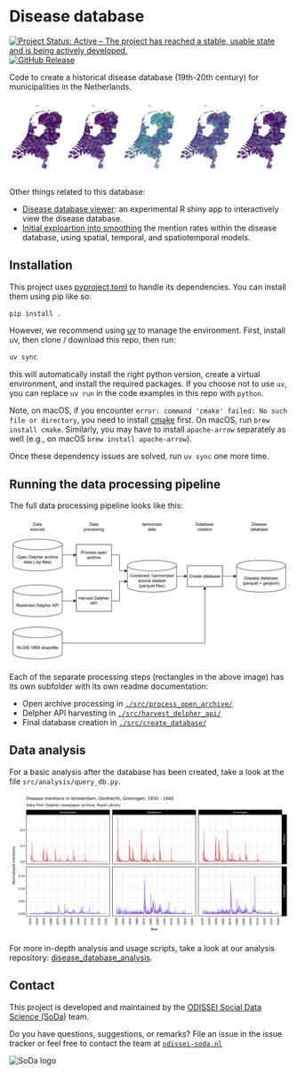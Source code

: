 # Disease database 
[![Project Status: Active – The project has reached a stable, usable state and is being actively developed.](https://www.repostatus.org/badges/latest/active.svg)](https://www.repostatus.org/#active)
[![GitHub Release](https://img.shields.io/github/v/release/sodascience/disease_database?include_prereleases)](https://github.com/sodascience/disease_database/releases/latest)

Code to create a historical disease database (19th-20th century) for municipalities in the Netherlands.

![Cholera in the Netherlands](img/cholera_1864_1868.png)

Other things related to this database:

- [Disease database viewer](https://github.com/sodascience/disease_database_viewer): an experimental R shiny app to interactively view the disease database.
- [Initial exploartion into smoothing](https://erikjanvankesteren.nl/blog/smooth_disease) the mention rates within the disease database, using spatial, temporal, and spatiotemporal models.

## Installation

This project uses [pyproject.toml](pyproject.toml) to handle its dependencies. You can install them using pip like so:

```sh
pip install .
```

However, we recommend using [uv](https://github.com/astral-sh/uv) to manage the environment. First, install uv, then clone / download this repo, then run:

```sh
uv sync
```

this will automatically install the right python version, create a virtual environment, and install the required packages. If you choose not to use `uv`, you can replace `uv run` in the code examples in this repo with `python`.

Note, on macOS, if you encounter `error: command 'cmake' failed: No such file or directory`, you need to install [cmake](https://cmake.org/download/) first. On macOS, run `brew install cmake`. Similarly, you may have to install `apache-arrow` separately as well (e.g., on macOS `brew install apache-arrow`).

Once these dependency issues are solved, run `uv sync` one more time.

## Running the data processing pipeline

The full data processing pipeline looks like this:

![disease database flow](img/disease_database_flow.svg)

Each of the separate processing steps (rectangles in the above image) has its own subfolder with its own readme documentation:
- Open archive processing in [`./src/process_open_archive/`](./src/process_open_archive/)
- Delpher API harvesting in [`./src/harvest_delpher_api/`](./src/harvest_delpher_api/)
- Final database creation in [`./src/create_database/`](./src/create_database/)


## Data analysis

For a basic analysis after the database has been created, take a look at the file `src/analysis/query_db.py`. 

![](./img/two_diseases_three_cities.png)

For more in-depth analysis and usage scripts, take a look at our analysis repository: [disease_database_analysis](https://github.com/sodascience/disease_database_analysis).


## Contact
This project is developed and maintained by the [ODISSEI Social Data
Science (SoDa)](https://odissei-soda.nl) team.

Do you have questions, suggestions, or remarks? File an issue in the
issue tracker or feel free to contact the team at [`odissei-soda.nl`](https://odissei-soda.nl)

<img src="https://odissei-soda.nl/images/logos/soda_logo.svg" alt="SoDa logo" width="250px"/> 
